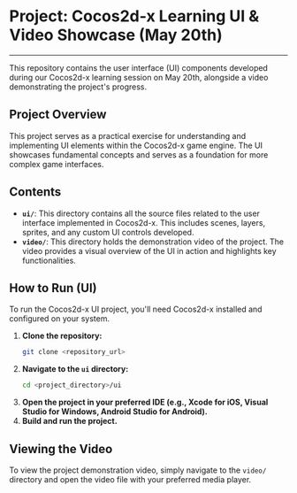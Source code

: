 # Project: Cocos2d-x Learning UI & Video Showcase (May 20th)

---

This repository contains the user interface (UI) components developed during our Cocos2d-x learning session on May 20th, alongside a video demonstrating the project's progress.

## Project Overview

This project serves as a practical exercise for understanding and implementing UI elements within the Cocos2d-x game engine. The UI showcases fundamental concepts and serves as a foundation for more complex game interfaces.

## Contents

* **`ui/`**: This directory contains all the source files related to the user interface implemented in Cocos2d-x. This includes scenes, layers, sprites, and any custom UI controls developed.
* **`video/`**: This directory holds the demonstration video of the project. The video provides a visual overview of the UI in action and highlights key functionalities.

## How to Run (UI)

To run the Cocos2d-x UI project, you'll need Cocos2d-x installed and configured on your system.

1.  **Clone the repository:**
    ```bash
    git clone <repository_url>
    ```
2.  **Navigate to the `ui` directory:**
    ```bash
    cd <project_directory>/ui
    ```
3.  **Open the project in your preferred IDE (e.g., Xcode for iOS, Visual Studio for Windows, Android Studio for Android).**
4.  **Build and run the project.**

## Viewing the Video

To view the project demonstration video, simply navigate to the `video/` directory and open the video file with your preferred media player.
